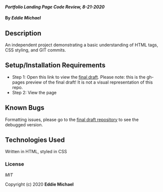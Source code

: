 #### _Portfolio Landing Page Code Review, 8-21-2020_

#### By _**Eddie Michael**_

## Description

An independent project demonstrating a basic understanding of HTML tags, CSS styling, and GIT commits. 

## Setup/Installation Requirements

* Step 1: Open this link to view the [final draft](https://eddiemichael1983.github.io/indy-project/). Please note: this is the gh-pages preview of the final draft!  It is not a visual representation of this repo.
* Step 2: View the page

## Known Bugs

Formatting issues, please go to the [final draft repository](https://github.com/EddieMichael1983/indy-project) to see the debugged version.  

## Technologies Used

Written in HTML, styled in CSS

### License

*MIT*

Copyright (c) 2020 **Eddie Michael**

